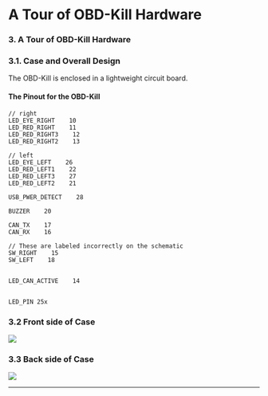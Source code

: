 # A Tour of OBD-Kill Hardware

### 3. A Tour of OBD-Kill Hardware

### **3.1. Case and Overall Design**

The OBD-Kill is enclosed in a lightweight circuit board.

#### The Pinout for the OBD-Kill

```
// right
LED_EYE_RIGHT    10
LED_RED_RIGHT    11
LED_RED_RIGHT3    12
LED_RED_RIGHT2    13

// left 
LED_EYE_LEFT    26
LED_RED_LEFT1    22
LED_RED_LEFT3    27
LED_RED_LEFT2    21

USB_PWER_DETECT    28

BUZZER    20

CAN_TX    17
CAN_RX    16

// These are labeled incorrectly on the schematic
SW_RIGHT    15
SW_LEFT    18


LED_CAN_ACTIVE    14


LED_PIN 25x
```

### **3.2 Front side of Case**

![](.gitbook/assets/OBD\_KILL\_Front\_No-BKG.png)

### **3.3 Back side of Case**

![](<.gitbook/assets/OBD\_KILL\_Back\_No-BKG (1).png>)

****

